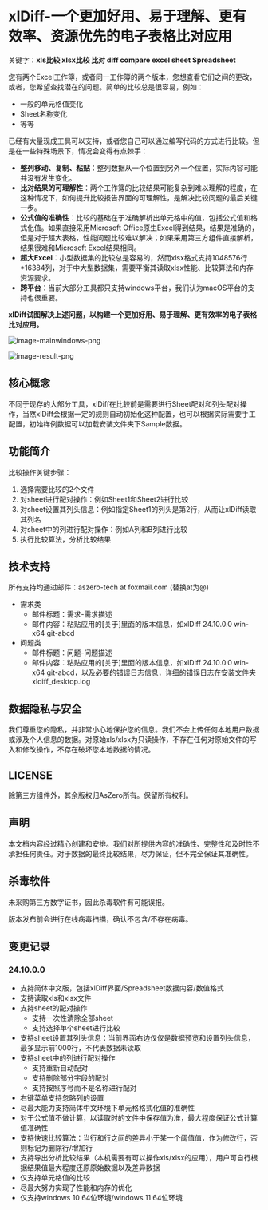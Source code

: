 # xlDiff-一个更加好用、易于理解、更有效率、资源优先的电子表格比对应用
关键字：**xls比较 xlsx比较 比对 diff compare excel sheet Spreadsheet**



您有两个Excel工作簿，或者同一工作簿的两个版本，您想查看它们之间的更改，或者，您希望查找潜在的问题。简单的比较总是很容易，例如：

- 一般的单元格值变化
- Sheet名称变化
- 等等

已经有大量现成工具可以支持，或者您自己可以通过编写代码的方式进行比较。但是在一些特殊场景下，情况会变得有点棘手：

- **整列移动、复制、粘贴**：整列数据从一个位置到另外一个位置，实际内容可能并没有发生变化。
- **比对结果的可理解性**：两个工作簿的比较结果可能复杂到难以理解的程度，在这种情况下，如何提升比较报告界面的可理解性，是解决比较问题的最后关键一步。
- **公式值的准确性**：比较的基础在于准确解析出单元格中的值，包括公式值和格式化值。如果直接采用Microsoft Office原生Excel得到结果，结果是准确的，但是对于超大表格，性能问题比较难以解决；如果采用第三方组件直接解析，结果很难和Microsoft Excel结果相同。
- **超大Excel**：小型数据集的比较总是容易的，然而xlsx格式支持1048576行*16384列，对于中大型数据集，需要平衡其读取xlsx性能、比较算法和内存资源要求。
- **跨平台**：当前大部分工具都只支持windows平台，我们认为macOS平台的支持也很重要。



**xlDiff试图解决上述问题，以构建一个更加好用、易于理解、更有效率的电子表格比对应用。**

![image-mainwindows-png](https://github.com/aszero-tech/xlDiff/blob/master/Help/images/image-mainwindows.png) 


![image-result-png](https://github.com/aszero-tech/xlDiff/blob/master/Help/images/image-result.png)

## 核心概念

不同于现存的大部分工具，xlDiff在比较前是需要进行Sheet配对和列头配对操作，当然xlDiff会根据一定的规则自动初始化这种配置，也可以根据实际需要手工配置，初始样例数据可以加载安装文件夹下Sample数据。



## 功能简介

比较操作关键步骤：

1. 选择需要比较的2个文件
2. 对sheet进行配对操作：例如Sheet1和Sheet2进行比较
3. 对sheet设置其列头信息：例如指定Sheet1的列头是第2行，从而让xlDiff读取其列名
4. 对sheet中的列进行配对操作：例如A列和B列进行比较
5. 执行比较算法，分析比较结果

 

## 技术支持

所有支持均通过邮件：aszero-tech at foxmail.com (替换at为@)

- 需求类
  - 邮件标题：需求-需求描述
  - 邮件内容：粘贴应用的[关于]里面的版本信息，如xlDiff 24.10.0.0 win-x64 git-abcd
- 问题类
  - 邮件标题：问题-问题描述
  - 邮件内容：粘贴应用的[关于]里面的版本信息，如xlDiff 24.10.0.0 win-x64 git-abcd，以及必要的错误日志信息，详细的错误日志在安装文件夹xldiff_desktop.log



## 数据隐私与安全

我们尊重您的隐私，并非常小心地保护您的信息。我们不会上传任何本地用户数据或涉及个人信息的数据。对原始xls/xlsx为只读操作，不存在任何对原始文件的写入和修改操作，不存在破坏您本地数据的情况。



## LICENSE

除第三方组件外，其余版权归AsZero所有。保留所有权利。



## 声明

本文档内容经过精心创建和安排。我们对所提供内容的准确性、完整性和及时性不承担任何责任。对于数据的最终比较结果，尽力保证，但不完全保证其准确性。



## 杀毒软件

未采购第三方数字证书，因此杀毒软件有可能误报。

版本发布前会进行在线病毒扫描，确认不包含/不存在病毒。



## 变更记录
### 24.10.0.0

- 支持简体中文版，包括xlDiff界面/Spreadsheet数据内容/数值格式
- 支持读取xls和xlsx文件
- 支持sheet的配对操作
  - 支持一次性清除全部sheet
  - 支持选择单个sheet进行比较
- 支持sheet设置其列头信息：当前界面右边仅仅是数据预览和设置列头信息，最多显示前1000行，不代表数据未读取
- 支持sheet中的列进行配对操作
  - 支持重新自动配对
  - 支持删除部分字段的配对
  - 支持按照序号而不是名称进行配对
- 右键菜单支持忽略列的设置
- 尽最大能力支持简体中文环境下单元格格式化值的准确性
- 对于公式值不做计算，以读取时的文件中保存值为准，最大程度保证公式计算值准确性
- 支持快速比较算法：当行和行之间的差异小于某一个阈值值，作为修改行，否则标记为删除行/增加行
- 支持导出分析比较结果（本机需要有可以操作xls/xlsx的应用），用户可自行根据结果值最大程度还原原始数据以及差异数据
- 仅支持单元格值的比较
- 尽最大努力实现了性能和内存的优化
- 仅支持windows 10 64位环境/windows 11 64位环境

  
